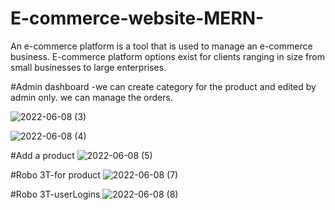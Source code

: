 # E-commerce-website-MERN-

An e-commerce platform is a tool that is used to manage an e-commerce business. 
E-commerce platform options exist for clients ranging in size from small businesses to large enterprises.


#Admin dashboard -we can create category for the product and edited by admin only. we can manage the orders.


![2022-06-08 (3)](https://user-images.githubusercontent.com/74101710/229344643-95a4b953-17de-4ed2-b985-2f9313152674.png)



![2022-06-08 (4)](https://user-images.githubusercontent.com/74101710/229345097-4d9a56a0-4bb0-4b25-a729-ebb535b8c3c5.png)


#Add a product
![2022-06-08 (5)](https://user-images.githubusercontent.com/74101710/229345156-10b69eca-fa6f-47f7-ac7b-8f1aa6d42461.png)




#Robo 3T-for product
![2022-06-08 (7)](https://user-images.githubusercontent.com/74101710/229345276-69e0e3be-59f2-47f6-b399-af958447e637.png)




#Robo 3T-userLogins
![2022-06-08 (8)](https://user-images.githubusercontent.com/74101710/229345329-8d860111-cd66-43f0-ae6b-6d0eafd5b6b3.png)

